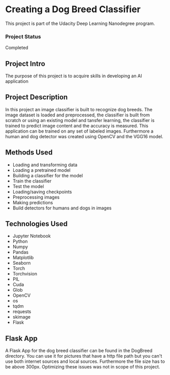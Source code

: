 # Creating a Dog Breed Classifier
This project is part of the Udacity Deep Learning Nanodegree program.

### Project Status
Completed

## Project Intro
The purpose of this project is to acquire skills in developing an AI application

## Project Description
In this project an image classifier is built to recognize dog breeds. The image dataset is loaded and preprocessed, 
the classifier is built from scratch or using an existing model and tansfer learning, the classifier is trained 
to predict image content and the accuracy is measured. This application can be trained on any set of labeled images.
Furthermore a human and dog detector was created using OpenCV and the VGG16 model.


## Methods Used
- Loading and transforming data
- Loading a pretrained model
- Building a classifier for the model
- Train the classifier
- Test the model
- Loading/saving checkpoints
- Preprocessing images
- Making predictions
- Build detectors for humans and dogs in images 

## Technologies Used
- Jupyter Notebook
- Python
- Numpy
- Pandas
- Matplotlib
- Seaborn
- Torch
- Torchvision
- PIL
- Cuda
- Glob
- OpenCV
- os
- tqdm
- requests
- skimage
- Flask

## Flask App

A Flask App for the dog breed classifier can be found in the DogBreed directory.
You can use it for pictures that have a http file path but you can't use both internet sources and local sources.
Furthermore the file size has to be above 300px. Optimizing these issues was not in scope of this project.
